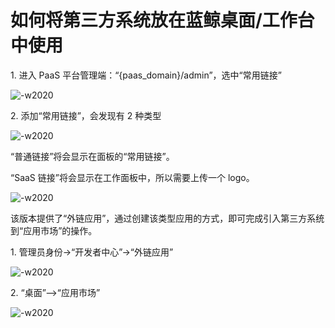# 如何将第三方系统放在蓝鲸桌面/工作台中使用



1\. 进入 PaaS 平台管理端：“{paas_domain}/admin”，选中“常用链接”

![-w2020](../assets/image065.png)

2\. 添加“常用链接”，会发现有 2 种类型

![-w2020](../assets/image066.png)

“普通链接”将会显示在面板的“常用链接”。

“SaaS 链接”将会显示在工作面板中，所以需要上传一个 logo。

![-w2020](../assets/image067.png)




该版本提供了“外链应用”，通过创建该类型应用的方式，即可完成引入第三方系统到“应用市场”的操作。

1\. 管理员身份->“开发者中心”->“外链应用”

![-w2020](../assets/image068.png)

2\. “桌面”—>“应用市场”

![-w2020](../assets/image069.png)